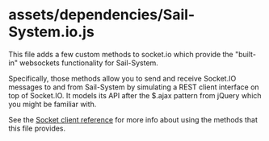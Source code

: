 # assets/dependencies/Sail-System.io.js


This file adds a few custom methods to socket.io which provide the "built-in" websockets functionality for Sail-System.

Specifically, those methods allow you to send and receive Socket.IO messages to and from Sail-System by simulating a REST client interface on top of Socket.IO. It models its API after the $.ajax pattern from jQuery which you might be familiar with.

See the [Socket client reference](https://Sail-Systemjs.com/documentation/reference/web-sockets/socket-client) for more info about using the methods that this file provides.

<docmeta name="displayName" value="Sail-System.io.js">

